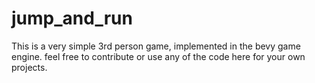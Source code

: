 # jump_and_run
This is a very simple 3rd person game, implemented in the bevy game engine.
feel free to contribute or use any of the code here for your own projects.

